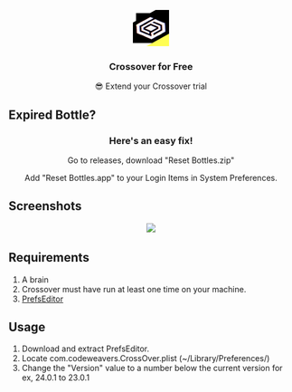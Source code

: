 <p align="center"><img src="https://github.com/Pxzlzz/Crossover4Free/blob/main/assets/Crossover-Icon.png?raw=true" height="64" alt="Project Logo"></p>
<h3 align="center">Crossover for Free</h3>
<p align="center">😎 Extend your Crossover trial</p>

## Expired Bottle?

<h3 align="center">Here's an easy fix!</h3>
<p align="center">Go to releases, download "Reset Bottles.zip"</p>
<p align="center">Add "Reset Bottles.app" to your Login Items in System Preferences.</p>

## Screenshots

<p align="center"><img src="https://github.com/wockymane/Crossover4Free/blob/main/assets/crossover.png?raw=true" height="200"</p>

## Requirements

1. A brain
2. Crossover must have run at least one time on your machine.
3. [PrefsEditor](https://macdownload.informer.com/prefs-editor/download/)

## Usage

1. Download and extract PrefsEditor.
2. Locate com.codeweavers.CrossOver.plist (~/Library/Preferences/)
3. Change the "Version" value to a number below the current version for ex, 24.0.1 to 23.0.1
